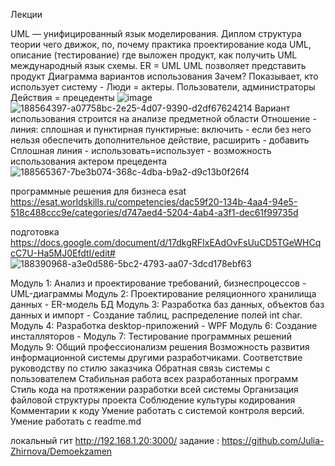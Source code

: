 Лекции

UML — унифицированный язык моделирования. Диплом структура теории чего движок, по, почему практика проектирование кода UML, описание (тестирование) где выложен продукт, как получить UML международный язык схемы. ER = UML UML позволяет представить продукт Диаграмма вариантов использования Зачем? Показывает, кто использует систему - Люди = актеры. Пользователи, администраторы Действия = прецеденты
![image](https://user-images.githubusercontent.com/90246894/189838412-70e8ce5a-27cc-4655-ae01-46c6db351e6d.png)
![188564397-a07758bc-2e25-4d07-9390-d2df67624214](https://user-images.githubusercontent.com/90246894/189838445-c9c428c8-8f86-4141-b071-413a36993fe6.png)
Вариант использования строится на анализе предметной области
Отношение - линия: сплошная и пунктирная пунктирные: включить - если без него нельзя обеспечить дополнительное действие, расширить - добавить Сплошная линия - использовать=использует - возможность использования актером прецедента
![188565367-7be3b074-368c-4dba-b9a2-d9c13b0f26f4](https://user-images.githubusercontent.com/90246894/189838520-d16ce2f6-525f-4346-9776-977c18fa131a.png)

программные решения для бизнеса esat
https://esat.worldskills.ru/competencies/dac59f20-134b-4aa4-94e5-518c488ccc9e/categories/d747aed4-5204-4ab4-a3f1-dec61f99735d

подготовка
https://docs.google.com/document/d/17dkgRFIxEAdOvFsUuCD5TGeWHCqcC7U-Ha5MJ0EfdtI/edit#
![188390968-a3e0d586-5bc2-4793-aa07-3dcd178ebf63](https://user-images.githubusercontent.com/90246894/189838687-902917b8-0644-4fb2-86b1-bce4f485e3b5.png)

Модуль 1: Анализ и проектирование требований, бизнеспроцессов - UML-диаграммы
Модуль 2: Проектирование реляционного хранилища данных - ER-модель БД
Модуль 3: Разработка баз данных, объектов баз данных и импорт - Создание таблиц, распределение полей int char. 
Модуль 4: Разработка desktop-приложений - WPF
Модуль 6: Создание инсталляторов - 
Модуль 7: Тестирование программных решений
Модуль 9: Общий профессионализм решения
  Возможность развития информационной системы другими разработчиками.
  Соответствие руководству по стилю заказчика
  Обратная связь системы с пользователем
  Стабильная работа всех разработанных программ
  Стиль кода на протяжении разработки всей системы
  Организация файловой структуры проекта
  Соблюдение культуры кодирования
  Комментарии к коду
  Умение работать с системой контроля версий.
  Умение работать с readme.md
  
локальный гит http://192.168.1.20:3000/ задание : https://github.com/Julia-Zhirnova/Demoekzamen
